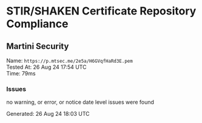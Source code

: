 # STIR/SHAKEN Certificate Repository Compliance

## Martini Security

Name: `https://p.mtsec.me/2e5a/H6GVqfHaRd3E.pem`\
Tested At: 26 Aug 24 17:54 UTC\
Time: 79ms

### Issues

no warning, or error, or notice date level issues were found

Generated: 26 Aug 24 18:03 UTC